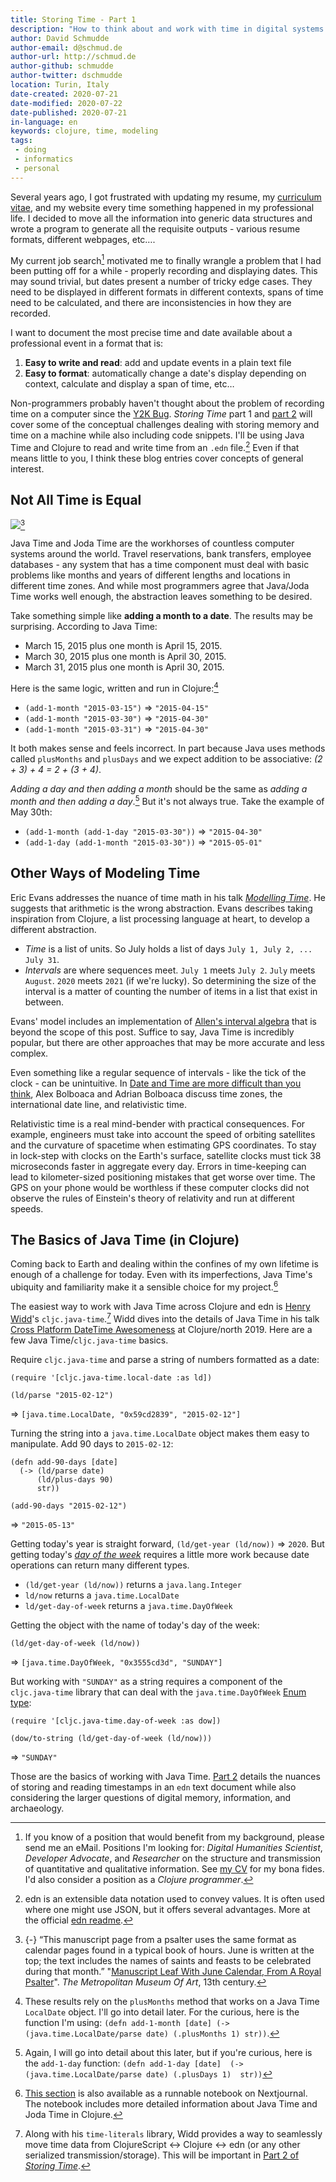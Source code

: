 ```yaml
---
title: Storing Time - Part 1
description: "How to think about and work with time in digital systems."
author: David Schmudde
author-email: d@schmud.de
author-url: http://schmud.de
author-github: schmudde
author-twitter: dschmudde
location: Turin, Italy
date-created: 2020-07-21
date-modified: 2020-07-22
date-published: 2020-07-21
in-language: en
keywords: clojure, time, modeling
tags:
 - doing
 - informatics
 - personal
---
```



Several years ago, I got frustrated with updating my resume, my [curriculum vitae](/cv.html), and my website every time something happened in my professional life. I decided to move all the information into generic data structures and wrote a program to generate all the requisite outputs - various resume formats, different webpages, etc&hellip;.

My current job search[^job] motivated me to finally wrangle a problem that I had been putting off for a while - properly recording and displaying dates. This may sound trivial, but dates present a number of tricky edge cases. They need to be displayed in different formats in different contexts, spans of time need to be calculated, and there are inconsistencies in how they are recorded.

[^job]: If you know of a position that would benefit from my background, please send me an eMail. Positions I'm looking for: *Digital Humanities Scientist*, *Developer Advocate*, and *Researcher* on the structure and transmission of quantitative and qualitative information. See [my CV](/cv.html) for my bona fides. I'd also consider a position as a *Clojure programmer*.

I want to document the most precise time and date available about a professional event in a format that is:

1. **Easy to write and read**: add and update events in a plain text file
2. **Easy to format**: automatically change a date's display depending on context, calculate and display a span of time, etc&hellip;

Non-programmers probably haven't thought about the problem of recording time on a computer since the [Y2K Bug](https://www.howtogeek.com/671087/what-was-the-y2k-bug-and-why-did-it-terrify-the-world/). *Storing Time* part 1 and [part 2](/posts/2020-07-22-storing-time-2.html) will cover some of the conceptual challenges dealing with storing memory and time on a machine while also including code snippets. I'll be using Java Time and Clojure to read and write time from an `.edn` file.[^edn] Even if that means little to you, I think these blog entries cover concepts of general interest.

[^edn]: edn is an extensible data notation used to convey values. It is often used where one might use JSON, but it offers several advantages. More at the official [edn readme](https://github.com/edn-format/edn).

## Not All Time is Equal

![](/img/2020-07-20-storing-time/june-cal-royal-psalter-13th-cen.jpg)[^cal]

[^cal]: {-} &ldquo;This manuscript page from a psalter uses the same format as calendar pages found in a typical book of hours. June is written at the top; the text includes the names of saints and feasts to be celebrated during that month.&rdquo; "[Manuscript Leaf With June Calendar, From A Royal Psalter](https://www.metmuseum.org/art/collection/search/466372)". *The Metropolitan Museum Of Art*, 13th century.

Java Time and Joda Time are the workhorses of countless computer systems around the world. Travel reservations, bank transfers, employee databases - any system that has a time component must deal with basic problems like months and years of different lengths and locations in different time zones. And while most programmers agree that Java/Joda Time works well enough, the abstraction leaves something to be desired.

Take something simple like **adding a month to a date**. The results may be surprising. According to Java Time:

* March 15, 2015 plus one month is April 15, 2015.
* March 30, 2015 plus one month is April 30, 2015.
* March 31, 2015 plus one month is April 30, 2015.

Here is the same logic, written and run in Clojure:[^add-1-month]

[^add-1-month]: These results rely on the `plusMonths` method that works on a Java Time `LocalDate` object. I'll go into detail later. For the curious, here is the function I'm using: `(defn add-1-month [date] (-> (java.time.LocalDate/parse date) (.plusMonths 1) str))`.

* `(add-1-month "2015-03-15")` &rArr; `"2015-04-15"`
* `(add-1-month "2015-03-30")` &rArr; `"2015-04-30"`
* `(add-1-month "2015-03-31")` &rArr; `"2015-04-30"`

It both makes sense and feels incorrect. In part because Java uses methods called `plusMonths` and `plusDays` and we expect addition to be associative: <em>(2 + 3) + 4 = 2 + (3 + 4)</em>.

*Adding a day and then adding a month* should be the same as *adding a month and then adding a day*.[^add-1-day] But it's not always true. Take the example of May 30th:

- `(add-1-month (add-1-day "2015-03-30"))` &rArr; `"2015-04-30"`
- `(add-1-day (add-1-month "2015-03-30"))` &rArr; `"2015-05-01"`

[^add-1-day]: Again, I will go into detail about this later, but if you're curious, here is the `add-1-day` function: `(defn add-1-day [date]  (-> (java.time.LocalDate/parse date) (.plusDays 1)  str))`

## Other Ways of Modeling Time

Eric Evans addresses the nuance of time math in his talk *[Modelling Time](https://www.youtube.com/watch?v=T29WzvaPNc8)*. He suggests that arithmetic is the wrong abstraction. Evans describes taking inspiration from Clojure, a list processing language at heart, to develop a different abstraction.

* *Time* is a list of units. So July holds a list of days `July 1, July 2, ... July 31`.
* *Intervals* are where sequences meet. `July 1` meets `July 2`. `July` meets `August`. `2020` meets `2021` (if we're lucky). So determining the size of the interval is a matter of counting the number of items in a list that exist in between.

Evans' model includes an implementation of [Allen's interval algebra](https://en.wikipedia.org/wiki/Allen%27s_interval_algebra) that is beyond the scope of this post. Suffice to say, Java Time is incredibly popular, but there are other approaches that may be more accurate and less complex.

Even something like a regular sequence of intervals - like the tick of the clock - can be unintuitive. In [Date and Time are more difficult than you think](https://mozaicworks.com/blog/date-and-time-are-more-difficult-than-you-think-with-alex-bolboaca-and-adrian-bolboaca/), Alex Bolboaca and Adrian Bolboaca discuss time zones, the international date line, and relativistic time.

Relativistic time is a real mind-bender with practical consequences. For example, engineers must take into account the speed of orbiting satellites and the curvature of spacetime when estimating GPS coordinates. To stay in lock-step with clocks on the Earth's surface, satellite clocks must tick 38 microseconds faster in aggregate every day. Errors in time-keeping can lead to kilometer-sized positioning mistakes that get worse over time. The GPS on your phone would be worthless if these computer clocks did not observe the rules of Einstein's theory of relativity and run at different speeds.

## The Basics of Java Time (in Clojure)

Coming back to Earth and dealing within the confines of my own lifetime is enough of a challenge for today. Even with its imperfections, Java Time's ubiquity and familiarity make it a sensible choice for my project.[^nextjournal]

[^nextjournal]: [This section](https://nextjournal.com/schmudde/java-time#clj-%E2%86%94-cljs-%E2%86%94-edn) is also available as a runnable notebook on Nextjournal. The notebook includes more detailed information about Java Time and Joda Time in Clojure.

The easiest way to work with Java Time across Clojure and edn is [Henry Widd](http://widdindustries.com/)'s `cljc.java-time`.[^interop] Widd dives into the details of Java Time in his talk [Cross Platform DateTime Awesomeness](https://www.youtube.com/watch?v=UFuL-ZDoB2U) at Clojure/north 2019. Here are a few Java Time/`cljc.java-time` basics.

[^interop]: Along with his `time-literals` library, Widd provides a way to seamlessly move time data from ClojureScript ↔ Clojure ↔ edn (or any other serialized transmission/storage). This will be important in [Part 2 of *Storing Time*](/posts/2020-07-22-storing-time-2.html).

Require `cljc.java-time` and parse a string of numbers formatted as a date:

```
(require '[cljc.java-time.local-date :as ld])

(ld/parse "2015-02-12")
```

&rArr; `[java.time.LocalDate, "0x59cd2839", "2015-02-12"]`

Turning the string into a `java.time.LocalDate` object makes them easy to manipulate. Add 90 days to `2015-02-12`:

```
(defn add-90-days [date]
  (-> (ld/parse date)
      (ld/plus-days 90)
      str))

(add-90-days "2015-02-12")
```

&rArr; `"2015-05-13"`

Getting today's year is straight forward, `(ld/get-year (ld/now))` &rArr; `2020`. But getting today's *[day of the week](https://docs.oracle.com/javase/8/docs/api/java/time/DayOfWeek.html)* requires a little more work because date operations can return many different types.

* `(ld/get-year (ld/now))` returns a `java.lang.Integer`
* `ld/now` returns a `java.time.LocalDate`
* `ld/get-day-of-week` returns a `java.time.DayOfWeek`

Getting the object with the name of today's day of the week:

`(ld/get-day-of-week (ld/now))`

&rArr; `[java.time.DayOfWeek, "0x3555cd3d", "SUNDAY"]`

But working with `"SUNDAY"` as a string requires a component of the `cljc.java-time` library that can deal with the `java.time.DayOfWeek` [Enum type](https://docs.oracle.com/javase/tutorial/java/javaOO/enum.html):

```
(require '[cljc.java-time.day-of-week :as dow])

(dow/to-string (ld/get-day-of-week (ld/now)))
```

&rArr; `"SUNDAY"`

Those are the basics of working with Java Time. [Part 2](/posts/2020-07-22-storing-time-2.html) details the nuances of storing and reading timestamps in an `edn` text document while also considering the larger questions of digital memory, information, and archaeology.

